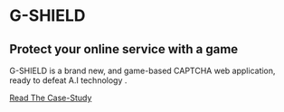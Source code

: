 # G-SHIELD
## Protect your online service with a game
G-SHIELD is a brand new, and game-based CAPTCHA web application, ready to defeat A.I technology .

[Read The Case-Study](https://darbaz.design/projects/g-shield.html)

